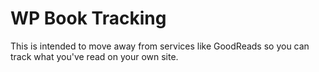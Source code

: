 # WP Book Tracking

This is intended to move away from services like GoodReads so you can track what you've read on your own site.
